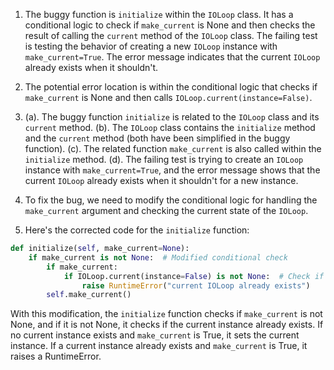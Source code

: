 1. The buggy function is `initialize` within the `IOLoop` class. It has a conditional logic to check if `make_current` is None and then checks the result of calling the `current` method of the `IOLoop` class. The failing test is testing the behavior of creating a new `IOLoop` instance with `make_current=True`. The error message indicates that the current `IOLoop` already exists when it shouldn't.

2. The potential error location is within the conditional logic that checks if `make_current` is None and then calls `IOLoop.current(instance=False)`.

3. (a). The buggy function `initialize` is related to the `IOLoop` class and its `current` method.
   (b). The `IOLoop` class contains the `initialize` method and the `current` method (both have been simplified in the buggy function).
   (c). The related function `make_current` is also called within the `initialize` method.
   (d). The failing test is trying to create an `IOLoop` instance with `make_current=True`, and the error message shows that the current `IOLoop` already exists when it shouldn't for a new instance.

4. To fix the bug, we need to modify the conditional logic for handling the `make_current` argument and checking the current state of the `IOLoop`.

5. Here's the corrected code for the `initialize` function:

```python
def initialize(self, make_current=None):
    if make_current is not None:  # Modified conditional check
        if make_current:
            if IOLoop.current(instance=False) is not None:  # Check if a current instance already exists
                raise RuntimeError("current IOLoop already exists")
        self.make_current()
```

With this modification, the `initialize` function checks if `make_current` is not None, and if it is not None, it checks if the current instance already exists. If no current instance exists and `make_current` is True, it sets the current instance. If a current instance already exists and `make_current` is True, it raises a RuntimeError.